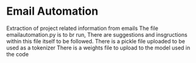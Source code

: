 # Email Automation
 Extraction of project related information from emails
The file emailautomation.py is to br run, There are suggestions and insgructions within this file itself to be followed.
There is a pickle file uploaded to be used as a tokenizer
There is a weights file to upload to the model used in the code
